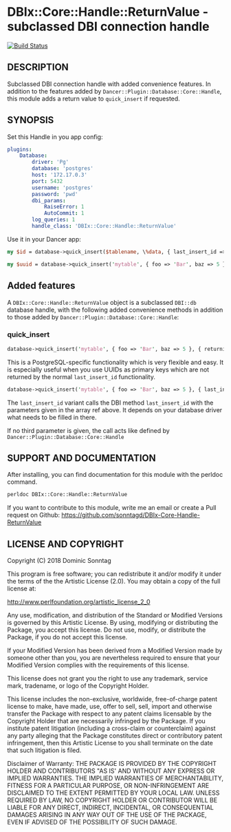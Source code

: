 # DBIx::Core::Handle::ReturnValue - subclassed DBI connection handle

[![Build Status](https://travis-ci.org/sonntagd/DBIx-Core-Handle-ReturnValue.svg?branch=master)](https://travis-ci.org/sonntagd/DBIx-Core-Handle-ReturnValue)

## DESCRIPTION
 
Subclassed DBI connection handle with added convenience features. In addition
to the features added by `Dancer::Plugin::Database::Core::Handle`, this module 
adds a return value to `quick_insert` if requested.
 
 
## SYNOPSIS

Set this Handle in you app config:

```yaml
plugins:
    Database:
        driver: 'Pg'
        database: 'postgres'
        host: '172.17.0.3'
        port: 5432
        username: 'postgres'
        password: 'pwd'
        dbi_params:
            RaiseError: 1
            AutoCommit: 1
        log_queries: 1
        handle_class: 'DBIx::Core::Handle::ReturnValue'
```

Use it in your Dancer app:

```perl
my $id = database->quick_insert($tablename, \%data, { last_insert_id => [ ... ] });

my $uuid = database->quick_insert('mytable', { foo => 'Bar', baz => 5 }, { returning => 'entry_uuid' });
```

## Added features
 
A `DBIx::Core::Handle::ReturnValue` object is a subclassed `DBI::db`
database handle, with the following added convenience methods in addition to 
those added by `Dancer::Plugin::Database::Core::Handle`:
 
### quick_insert
 
```perl
database->quick_insert('mytable', { foo => 'Bar', baz => 5 }, { returning => 'id' });
```

This is a PostgreSQL-specific functionality which is very flexible and easy. It is especially useful when you use UUIDs as primary keys which are not returned by the normal `last_insert_id` functionality.
 
```perl
database->quick_insert('mytable', { foo => 'Bar', baz => 5 }, { last_insert_id => [ .. ] });
```

The `last_insert_id` variant calls the DBI method `last_insert_id` with the parameters given in the array ref above. It depends on your database driver what needs to be filled in there.

If no third parameter is given, the call acts like defined by 
`Dancer::Plugin::Database::Core::Handle`


## SUPPORT AND DOCUMENTATION

After installing, you can find documentation for this module with the
perldoc command.

```bash
perldoc DBIx::Core::Handle::ReturnValue
```

If you want to contribute to this module, write me an email or create a
Pull request on Github: https://github.com/sonntagd/DBIx-Core-Handle-ReturnValue

## LICENSE AND COPYRIGHT

Copyright (C) 2018 Dominic Sonntag

This program is free software; you can redistribute it and/or modify it
under the terms of the the Artistic License (2.0). You may obtain a
copy of the full license at:

http://www.perlfoundation.org/artistic_license_2_0

Any use, modification, and distribution of the Standard or Modified
Versions is governed by this Artistic License. By using, modifying or
distributing the Package, you accept this license. Do not use, modify,
or distribute the Package, if you do not accept this license.

If your Modified Version has been derived from a Modified Version made
by someone other than you, you are nevertheless required to ensure that
your Modified Version complies with the requirements of this license.

This license does not grant you the right to use any trademark, service
mark, tradename, or logo of the Copyright Holder.

This license includes the non-exclusive, worldwide, free-of-charge
patent license to make, have made, use, offer to sell, sell, import and
otherwise transfer the Package with respect to any patent claims
licensable by the Copyright Holder that are necessarily infringed by the
Package. If you institute patent litigation (including a cross-claim or
counterclaim) against any party alleging that the Package constitutes
direct or contributory patent infringement, then this Artistic License
to you shall terminate on the date that such litigation is filed.

Disclaimer of Warranty: THE PACKAGE IS PROVIDED BY THE COPYRIGHT HOLDER
AND CONTRIBUTORS "AS IS' AND WITHOUT ANY EXPRESS OR IMPLIED WARRANTIES.
THE IMPLIED WARRANTIES OF MERCHANTABILITY, FITNESS FOR A PARTICULAR
PURPOSE, OR NON-INFRINGEMENT ARE DISCLAIMED TO THE EXTENT PERMITTED BY
YOUR LOCAL LAW. UNLESS REQUIRED BY LAW, NO COPYRIGHT HOLDER OR
CONTRIBUTOR WILL BE LIABLE FOR ANY DIRECT, INDIRECT, INCIDENTAL, OR
CONSEQUENTIAL DAMAGES ARISING IN ANY WAY OUT OF THE USE OF THE PACKAGE,
EVEN IF ADVISED OF THE POSSIBILITY OF SUCH DAMAGE.

